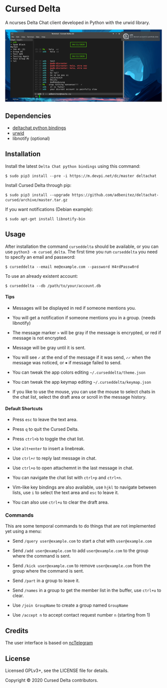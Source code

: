 # Cursed Delta

A ncurses Delta Chat client developed in Python with the urwid library.

<p align="center">
  <img src="screenshots/e1.png" alt="screenshot of Cursed Delta"/>
</p>


## Dependencies

* [deltachat python bindings](https://github.com/deltachat/deltachat-core-rust/tree/master/python)
* [urwid](http://urwid.org)
* libnotify (optional)


## Installation

Install the latest `Delta Chat python bindings` using this command:

```
$ sudo pip3 install --pre -i https://m.devpi.net/dc/master deltachat
```

Install Cursed Delta through pip:

```
$ sudo pip3 install --upgrade https://github.com/adbenitez/deltachat-cursed/archive/master.tar.gz
```

If you want notifications (Debian example):

```
$ sudo apt-get install libnotify-bin
```


## Usage

After installation the command `curseddelta` should be available, or you can use `python3 -m cursed_delta`.
The first time you run `curseddelta` you need to specify an email and password:

```
$ curseddelta --email me@example.com --password H4rdPassw0rd
```

To use an already existent account:

```
$ curseddelta --db /path/to/your/account.db
```


#### Tips

- Messages will be displayed in red if someone mentions you.

- You will get a notification if someone mentions you in a group. (needs libnotify)

- The message marker `>` will be gray if the message is encrypted, or red if message is not encrypted.

- Message will be gray until it is sent.

- You will see `✓` at the end of the message if it was send, `✓✓` when the message was noticed, or `✖` if message failed to send.

- You can tweak the app colors editing `~/.curseddelta/theme.json`

- You can tweak the app keymap editing `~/.curseddelta/keymap.json`

- If you like to use the mouse, you can use the mouse to select chats in the chat list, select the draft area or scroll in the message history.


#### Default Shortcuts

- Press `esc` to leave the text area.

- Press `q` to quit the Cursed Delta.

- Press `ctrl+b` to toggle the chat list.

- Use `alt+enter` to insert a linebreak.

- Use `ctrl+r` to reply last message in chat.

- Use `ctrl+o` to open attachemnt in the last message in chat.

- You can navigate the chat list with `ctrl+p` and `ctrl+n`.

- Vim-like key bindings are also available, use `hjkl` to navigate
  between lists, use `i` to select the text area and `esc` to leave it.

- You can also use `ctrl+u` to clear the draft area.


### Commands

This are some temporal commands to do things that are not implemented yet using a menu:

- Send `/query user@example.com` to start a chat with `user@example.com`

- Send `/add user@example.com` to add `user@example.com` to the group where the command is sent.

- Send `/kick user@example.com` to remove `user@example.com` from the group where the command is sent.

- Send `/part` in a group to leave it.

- Send `/names` in a group to get the member list in the buffer, use `ctrl+u` to clear.

- Use `/join GroupName` to create a group named `GroupName`

- Use `/accept n` to accept contact request number `n` (starting from 1)


## Credits

The user interface is based on [ncTelegram](https://github.com/Nanoseb/ncTelegram)


## License

Licensed GPLv3+, see the LICENSE file for details.

Copyright © 2020 Cursed Delta contributors.
